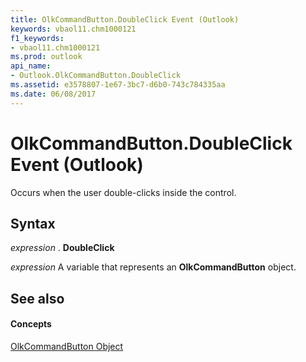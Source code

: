 ```yaml
---
title: OlkCommandButton.DoubleClick Event (Outlook)
keywords: vbaol11.chm1000121
f1_keywords:
- vbaol11.chm1000121
ms.prod: outlook
api_name:
- Outlook.OlkCommandButton.DoubleClick
ms.assetid: e3578807-1e67-3bc7-d6b0-743c784335aa
ms.date: 06/08/2017
---
```



# OlkCommandButton.DoubleClick Event (Outlook)

Occurs when the user double-clicks inside the control.


## Syntax

 _expression_ . **DoubleClick**

 _expression_ A variable that represents an **OlkCommandButton** object.


## See also


#### Concepts


[OlkCommandButton Object](Outlook.OlkCommandButton.md)

